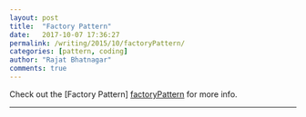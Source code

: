 ```yaml
---
layout: post
title:  "Factory Pattern"
date:   2017-10-07 17:36:27
permalink: /writing/2015/10/factoryPattern/
categories: [pattern, coding]
author: "Rajat Bhatnagar"
comments: true
---
```

Check out the [Factory Pattern] [factoryPattern] for more info.

[factoryPattern]: http://wiki.c2.com/?FactoryMethodPattern

----------